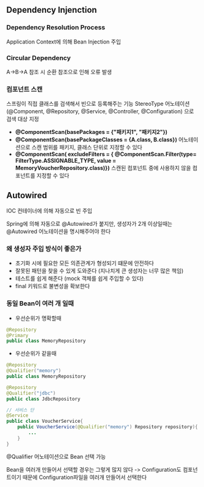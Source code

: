 ## Dependency Injenction
### Dependency Resolution Process
Application Context에 의해 Bean Injection 주입
### Circular Dependency
A->B->A 참조 시 순환 참조으로 인해 오류 발생
### 컴포넌트 스캔
스프링이 직접 클래스를 검색해서 빈으로 등록해주는 기능
StereoType 어노테이션(@Component, @Repository, @Service, @Controller, @Configuration)
으로 검색 대상 지정
- **@ComponentScan(basePackages = {"패키지1", "패키지2"})**
- **@ComponentScan(basePackageClasses = {A.class, B.class})**
  어노테이션으로 스캔 범위를 패키지, 클래스 단위로 지정할 수 있다
- **@ComponentScan(
  excludeFilters = { @ComponentScan.Filter(type= FilterType.ASSIGNABLE_TYPE, 
  value = MemoryVoucherRepository.class)})**
  스캔된 컴포넌트 중에 사용하지 않을 컴포넌트를 지정할 수 있다
## Autowired
IOC 컨테이너에 의해 자동으로 빈 주입

Spring에 의해 자동으로 @Autowired가 붙지만,
생성자가 2개 이상일때는 @Autowired 어노테이션을 명시해주어야 한다
### 왜 생성자 주입 방식이 좋은가
- 초기화 시에 필요한 모든 의존관계가 형성되기 떄문에 안전하다
- 잘못된 패턴을 찾을 수 있게 도와준다 (지나치게 큰 생성자는 너무 많은 책임)
- 테스트를 쉽게 해준다 (mock 객체를 쉽게 주입할 수 있다)
- final 키워드로 불변성을 확보한다
### 동일 Bean이 여러 개 일때
- 우선순위가 명확할때
```java
@Repository
@Primary
public class MemoryRepository
```
- 우선순위가 같을때
```java
@Repository
@Qualifier("memory")
public class MemoryRepository

@Repository
@Qualifier("jdbc")
public class JdbcRepository

// 서비스 단
@Service
public class VoucherService{
	public VoucherService(@Qualifier("memory") Repository repository){
		...
	}
}
```
@Qualifier 어노테이션으로 Bean 선택 가능

Bean을 여러개 만들어서 선택할 경우는 그렇게 많지 않다
-> Configuration도 컴포넌트이기 때문에 Configuration파일을 여러개 만들어서 선택한다
